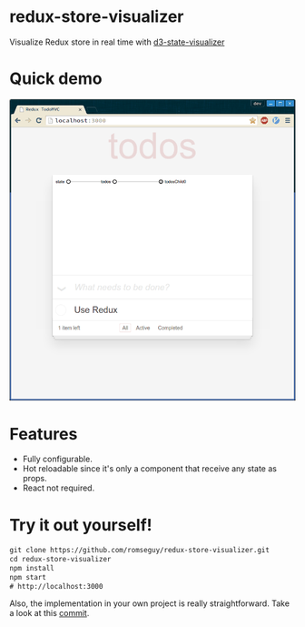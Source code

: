# redux-store-visualizer

Visualize Redux store in real time with [d3-state-visualizer](https://github.com/romseguy/d3-state-visualizer)

# Quick demo

![Quick demo](demo.gif)

# Features

- Fully configurable.
- Hot reloadable since it's only a component that receive any state as props.
- React not required.

# Try it out yourself!

```
git clone https://github.com/romseguy/redux-store-visualizer.git
cd redux-store-visualizer
npm install
npm start
# http://localhost:3000
```

Also, the implementation in your own project is really straightforward. Take a look at this [commit](https://github.com/romseguy/redux-store-visualizer/commit/725ee1f4d2b13b73c7ed40a485bc73e7820ba3a4).
